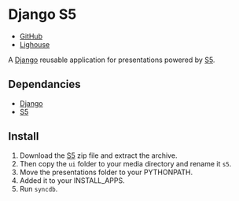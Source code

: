 Django S5
=========
- [GitHub](http://github.com/myles/django-basic-tumblelog/)
- [Lighouse](http://myles.lighthouseapp.com/projects/14172)

A [Django](http://djangoproject.com/) reusable application for presentations
powered by [S5](http://meyerweb.com/eric/tools/s5/).

Dependancies
------------
- [Django](http://djangoproject.com/)
- [S5](http://meyerweb.com/eric/tools/s5/)

Install
-------
1. Download the [S5](http://meyerweb.com/eric/tools/s5/s5-intro.zip) zip file
	and extract the archive.
1. Then copy the `ui` folder to your media directory and rename it `s5`.
1. Move the presentations folder to your PYTHONPATH.
1. Added it to your INSTALL_APPS.
1. Run `syncdb`.
